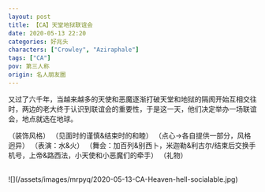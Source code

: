 ```yaml
---
layout: post
title: 【CA】天堂地狱联谊会
date: 2020-05-13 22:20
categories: 好兆头
characters: ["Crowley", "Aziraphale"]
tags: ["CA"]
pov: 第三人称
origin: 名人朋友圈
---
```


又过了六千年，当越来越多的天使和恶魔逐渐打破天堂和地狱的隔阂开始互相交往时，两边的老大终于认识到联谊会的重要性，于是这一天，他们决定举办一场联谊会，地点就选在地球。

（装饰风格）
（见面时的谨慎&结束时的和睦）
（点心→各自提供一部分，风格迥异）
（表演：水&火）
（舞会：加百列&别西卜，米迦勒&利古尔/结束后交换手机号，上帝&路西法，小天使和小恶魔们的牵手）
（礼物）

<br>
![](/assets/images/mrpyq/2020-05-13-CA-Heaven-hell-socialable.jpg)
